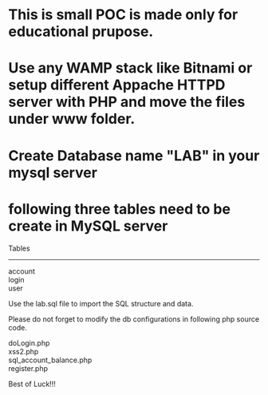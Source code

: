 # This is small POC is made only for educational prupose.
# Use any WAMP stack like Bitnami or setup different Appache HTTPD server with PHP and move the files under www folder.
# Create Database name "LAB" in your mysql server
# following three tables need to be create in MySQL server

Tables
_____________________
account <br/>
login<br/>
user<br/>

Use the lab.sql file to import the SQL structure and data.

Please do not forget to modify the db configurations in following php source code.

doLogin.php <br/>
xss2.php<br/>
sql_account_balance.php<br/>
register.php<br/>

Best of Luck!!!

